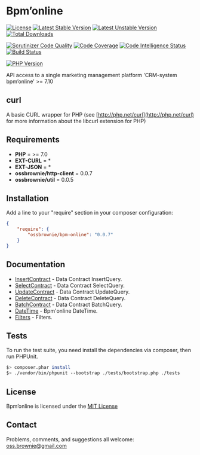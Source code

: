 Bpm’online
==========

[![License](https://poser.pugx.org/ossbrownie/bpm-online/license)](https://packagist.org/packages/ossbrownie/bpm-online)
[![Latest Stable Version](https://poser.pugx.org/ossbrownie/bpm-online/v/stable)](https://packagist.org/packages/ossbrownie/bpm-online)
[![Latest Unstable Version](https://poser.pugx.org/ossbrownie/bpm-online/v/unstable)](https://packagist.org/packages/ossbrownie/bpm-online)
[![Total Downloads](https://poser.pugx.org/ossbrownie/bpm-online/downloads)](https://packagist.org/packages/ossbrownie/bpm-online)

[![Scrutinizer Code Quality](https://scrutinizer-ci.com/g/ossbrownie/bpm-online/badges/quality-score.png?b=master)](https://scrutinizer-ci.com/g/ossbrownie/bpm-online/?branch=master)
[![Code Coverage](https://scrutinizer-ci.com/g/ossbrownie/bpm-online/badges/coverage.png?b=master)](https://scrutinizer-ci.com/g/ossbrownie/bpm-online/?branch=master)
[![Code Intelligence Status](https://scrutinizer-ci.com/g/ossbrownie/bpm-online/badges/code-intelligence.svg?b=master)](https://scrutinizer-ci.com/code-intelligence)
[![Build Status](https://travis-ci.org/ossbrownie/bpm-online.svg?branch=master)](https://travis-ci.org/ossbrownie/bpm-online)

[![PHP Version](https://img.shields.io/badge/PHP-%3E%3D7.0-brightgreen.svg)](https://php.net/)

API access to a single marketing management platform 'CRM-system bpm’online' >= 7.10

## curl
A basic CURL wrapper for PHP (see [http://php.net/curl](http://php.net/curl) for more information about the libcurl extension for PHP)


## Requirements
- **PHP** = >= 7.0
- **EXT-CURL** = *
- **EXT-JSON** = *
- **ossbrownie/http-client** = 0.0.7
- **ossbrownie/util** = 0.0.5


## Installation
Add a line to your "require" section in your composer configuration:
```json
{
    "require": {
        "ossbrownie/bpm-online": "0.0.7"
    }
}
```


## Documentation
- [InsertContract](https://github.com/ossbrownie/bpm-online/wiki/Data-Contract-InsertQuery) - Data Contract InsertQuery.
- [SelectContract](https://github.com/ossbrownie/bpm-online/wiki/Data-Contract-SelectQuery) - Data Contract SelectQuery.
- [UpdateContract](https://github.com/ossbrownie/bpm-online/wiki/Data-Contract-UpdateQuery) - Data Contract UpdateQuery.
- [DeleteContract](https://github.com/ossbrownie/bpm-online/wiki/Data-Contract-DeleteQuery) - Data Contract DeleteQuery.
- [BatchContract](https://github.com/ossbrownie/bpm-online/wiki/Data-Contract-BatchQuery) - Data Contract BatchQuery.
- [DateTime](https://github.com/ossbrownie/bpm-online/wiki/DateTime) - Bpm'online DateTime.
- [Filters](https://github.com/ossbrownie/bpm-online/wiki/Filters) - Filters.


## Tests
To run the test suite, you need install the dependencies via composer, then run PHPUnit.
```bash
$> composer.phar install
$> ./vendor/bin/phpunit --bootstrap ./tests/bootstrap.php ./tests
```


## License
Bpm’online is licensed under the [MIT License](https://opensource.org/licenses/MIT)


## Contact
Problems, comments, and suggestions all welcome: [oss.brownie@gmail.com](mailto:oss.brownie@gmail.com)
